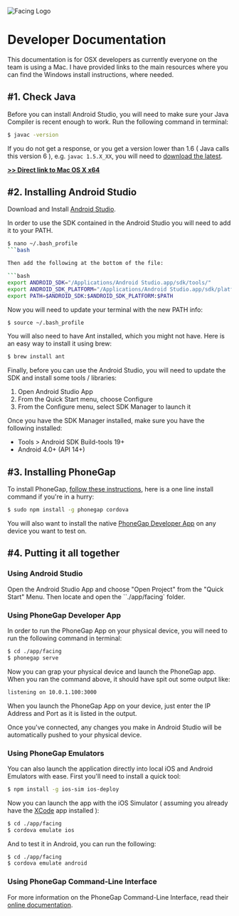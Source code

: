 ![Facing Logo](https://raw.githubusercontent.com/manifestinteractive/facing/master/assets/logo/exports/main/rectangle/logo_rectangle_github.png)



Developer Documentation
===

This documentation is for OSX developers as currently everyone on the team is using a Mac.  I have provided links to the main resources where you can find the Windows install instructions, where needed.

\#1. Check Java
---

Before you can install Android Studio, you will need to make sure your Java Compiler is recent enough to work. Run the following command in terminal:

```bash
$ javac -version
```

If you do not get a response, or you get a version lower than 1.6 ( Java calls this version 6 ), e.g. `javac 1.5.X_XX`, you will need to [download the latest](http://www.oracle.com/technetwork/java/javase/downloads/jdk8-downloads-2133151.html).

**[>> Direct link to Mac OS X x64](http://download.oracle.com/otn-pub/java/jdk/8u11-b12/jdk-8u11-macosx-x64.dmg)**


\#2. Installing Android Studio
---

Download and Install [Android Studio](http://developer.android.com/sdk/installing/studio.html).

In order to use the SDK contained in the Android Studio you will need to add it to your PATH.

```bash
$ nano ~/.bash_profile
```bash

Then add the following at the bottom of the file:

```bash
export ANDROID_SDK="/Applications/Android Studio.app/sdk/tools/"
export ANDROID_SDK_PLATFORM="/Applications/Android Studio.app/sdk/platform-tools/"
export PATH=$ANDROID_SDK:$ANDROID_SDK_PLATFORM:$PATH
```

Now you will need to update your terminal with the new PATH info:

```bash
$ source ~/.bash_profile
```

You will also need to have Ant installed, which you might not have.  Here is an easy way to install it using brew:

```bash
$ brew install ant
```

Finally, before you can use the Android Studio, you will need to update the SDK and install some tools / libraries:

1. Open Android Studio App
2. From the Quick Start menu, choose Configure
3. From the Configure menu, select SDK Manager to launch it

Once you have the SDK Manager installed, make sure you have the following installed:

* Tools > Android SDK Build-tools 19+
* Android 4.0+ (API 14+)

\#3. Installing PhoneGap
---

To install PhoneGap, [follow these instructions](http://phonegap.com/install/), here is a one line install command if you're in a hurry:

```bash
$ sudo npm install -g phonegap cordova
```

You will also want to install the native [PhoneGap Developer App](http://app.phonegap.com/) on any device you want to test on.

\#4. Putting it all together
---

### Using Android Studio

Open the Android Studio App and choose "Open Project" from the "Quick Start" Menu.  Then locate and open the ``./app/facing` folder.

### Using PhoneGap Developer App

In order to run the PhoneGap App on your physical device, you will need to run the following command in terminal:

```bash
$ cd ./app/facing
$ phonegap serve
```

Now you can grap your physical device and launch the PhoneGap app. When you ran the command above, it should have spit out some output like:

```bash
listening on 10.0.1.100:3000
```

When you launch the PhoneGap App on your device, just enter the IP Address and Port as it is listed in the output.

Once you've connected, any changes you make in Android Studio will be automatically pushed to your physical device.

### Using PhoneGap Emulators

You can also launch the application directly into local iOS and Android Emulators with ease.  First you'll need to install a quick tool:

```bash
$ npm install -g ios-sim ios-deploy
```

Now you can launch the app with the iOS Simulator ( assuming you already have the [XCode](https://developer.apple.com/xcode/) app installed ):

```bash
$ cd ./app/facing
$ cordova emulate ios
```

And to test it in Android, you can run the following:

```bash
$ cd ./app/facing
$ cordova emulate android
```

### Using PhoneGap Command-Line Interface

For more information on the PhoneGap Command-Line Interface, read their [online documentation](http://docs.phonegap.com/en/3.5.0/guide_cli_index.md.html#The%20Command-Line%20Interface).

